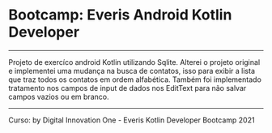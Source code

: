 
# Bootcamp: Everis Android Kotlin Developer 

****
Projeto de exercíco android Kotlin utilizando Sqlite.
Alterei o projeto original e implementei uma mudança na busca de contatos, isso para exibir
a lista que traz todos os contatos em ordem alfabética.
Também foi implementado tratamento nos campos de input de dados nos EditText para não salvar
campos vazios ou em branco.

****
Curso: by Digital Innovation One - Everis Kotlin Developer Bootcamp 2021

